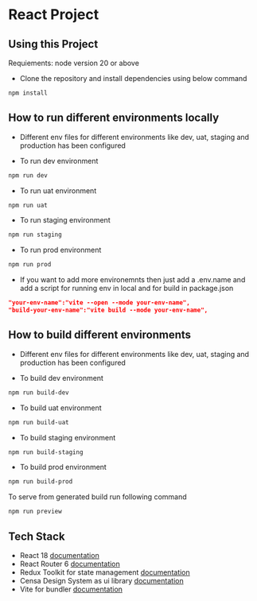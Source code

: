 

# React Project

## Using this Project

Requiements: node version 20 or above

- Clone the repository and install dependencies using below command
```bash
npm install
```

## How to run different environments locally

- Different env files for different environments like dev, uat, staging and production has been configured

- To run  dev environment
```bash
npm run dev
```
- To run  uat environment
```bash
npm run uat
```
- To run  staging environment
```bash
npm run staging
```
- To run  prod environment
```bash
npm run prod
```

- If you want to add more environemnts then just add a .env.name and add a script for running env in local and for build in package.json

```json
"your-env-name":"vite --open --mode your-env-name",
"build-your-env-name":"vite build --mode your-env-name",
```

## How to build different environments

- Different env files for different environments like dev, uat, staging and production has been configured

- To build  dev environment
```bash
npm run build-dev
```
- To build  uat environment
```bash
npm run build-uat
```
- To build  staging environment
```bash
npm run build-staging
```
- To build  prod environment
```bash
npm run build-prod
```

To serve from generated build run following command
```bash
npm run preview
```

## Tech Stack

- React 18 [documentation](https://react.dev/reference/react)
- React Router 6 [documentation](https://reactrouter.com/en/main/start/overview)
- Redux Toolkit for state management [documentation](https://redux-toolkit.js.org/tutorials/quick-start)
- Censa Design System as ui library [documentation](https://cds.censanext.com)
- Vite for bundler [documentation](https://vitejs.dev/guide/)
